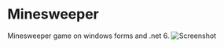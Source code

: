 # Minesweeper
Minesweeper game on windows forms and .net 6.
![Screenshot](https://user-images.githubusercontent.com/35457115/185799981-cda7e9e8-094f-42b8-8dd7-8f107444c136.png)
